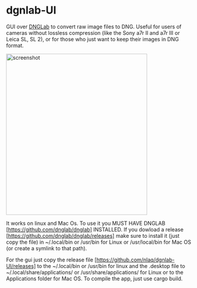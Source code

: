 # dgnlab-UI
GUI over [DNGLab](https://github.com/dnglab/dnglab) to convert raw image files to DNG. Useful for users of cameras without lossless compression (like the Sony a7r II and a7r III or Leica SL, SL 2), or for those who just want to keep their images in DNG format.

<img width="382" height="437" alt="screenshot" src="https://github.com/user-attachments/assets/8d63d281-75af-45a3-9b65-85f9f3b59073" />

It works on linux and Mac Os. To use it you MUST HAVE DNGLAB [https://github.com/dnglab/dnglab] INSTALLED. If you dowload a release [https://github.com/dnglab/dnglab/releases] make sure to install it (just copy the file) in ~/.local/bin or /usr/bin for Linux or /usr/local/bin for Mac OS (or create a symlink to that path).

For the gui just copy the release file [https://github.com/nlaq/dgnlab-UI/releases] to the ~/.local/bin or /usr/bin for linux and the .desktop file to ~/.local/share/applications/ or /usr/share/applications/ for Linux or to the Applications folder for Mac OS.
To compile the app, just use cargo build.
